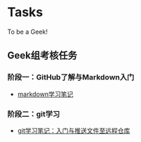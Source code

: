 # Tasks
To be a Geek!
## Geek组考核任务
### 阶段一：GitHub了解与Markdown入门
* [markdown学习笔记](https://github.com/Geek-Zstar/Tasks/blob/main/markdown%E5%AD%A6%E4%B9%A0%E7%AC%94%E8%AE%B0.md)
### 阶段二：git学习
* [git学习笔记：入门与推送文件至远程仓库]()

